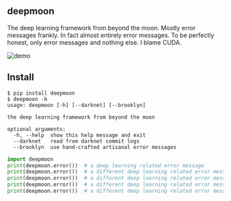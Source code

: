 deepmoon
--------

The deep learning framework from beyond the moon.
Mostly error messages frankly.  In fact almost entirely error messages.
To be perfectly honest, only error messages and nothing else.
I blame CUDA.

![demo](https://user-images.githubusercontent.com/118367/31478441-63b6c7f2-aede-11e7-98da-a6d4db83775d.gif)

## Install

```
$ pip install deepmoon
$ deepmoon -h
usage: deepmoon [-h] [--darknet] [--brooklyn]

the deep learning framework from beyond the moon

optional arguments:
  -h, --help  show this help message and exit
  --darknet   read from darknet commit logs
  --brooklyn  use hand-crafted artisanal error messages
```


```py
import deepmoon
print(deepmoon.error())  # a deep learning related error message
print(deepmoon.error())  # a different deep learning related error message
print(deepmoon.error())  # a different deep learning related error message
print(deepmoon.error())  # a different deep learning related error message
print(deepmoon.error())  # a different deep learning related error message
```
